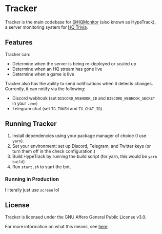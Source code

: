 # Tracker

Tracker is the main codebase for [@HQMonitor](//twitter.com/HQMonitor) (also known as HypeTrack), a server monitoring system for [HQ Trivia](//hqtrivia.com).

## Features

Tracker can:
* Determine when the server is being re-deployed or scaled up
* Determine when an HQ stream has gone live
* Determine when a game is live

Tracker also has the ability to send notifications when it detects changes. Currently, it can notify via the following:
* Discord webhook (set `DISCORD_WEBHOOK_ID` and `DISCORD_WEBHOOK_SECRET` in your `.env`)
* Telegram chat (set `TG_TOKEN` and `TG_CHAT_ID`)

## Running Tracker

1. Install dependencies using your package manager of choice (I use `yarn`).
1. Set your environment: set up Discord, Telegram, and Twitter keys (or turn them off in the check configuration.)
1. Build HypeTrack by running the build script (for yarn, this would be `yarn build`)
1. Run `start.sh` to start the bot.

### Running in Production

I literally just use `screen` lol

## License

Tracker is licensed under the GNU Affero General Public License v3.0.

For more information on what this means, see [here](https://choosealicense.com/licenses/agpl-3.0/).